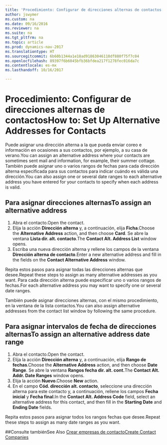 ```yaml
---
title: 'Procedimiento: Configurar de direcciones alternas de contactos'
author: jswymer
ms.custom: na
ms.date: 09/16/2016
ms.reviewer: na
ms.suite: na
ms.tgt_pltfrm: na
ms.topic: article
ms.prod: dynamics-nav-2017
ms.translationtype: HT
ms.sourcegitcommit: 6b60b1344a1e18ad91863046110df880f75f7c04
ms.openlocfilehash: 89397f6b6045bfb36bfdea217f1278fec016da7c
ms.contentlocale: es-mx
ms.lasthandoff: 10/16/2017

---
```

# <a name="how-to-set-up-alternative-addresses-for-contacts"></a><span data-ttu-id="f535c-102">Procedimiento: Configurar de direcciones alternas de contactos</span><span class="sxs-lookup"><span data-stu-id="f535c-102">How to: Set Up Alternative Addresses for Contacts</span></span>
<span data-ttu-id="f535c-103">Puede asignar una dirección alterna a la que pueda enviar coreo e información en ocasiones a sus contactos, por ejemplo, a su casa de verano.</span><span class="sxs-lookup"><span data-stu-id="f535c-103">You can assign an alternative address where your contacts are sometimes sent mail and information, for example, their summer cottage.</span></span> <span data-ttu-id="f535c-104">También puede asignar uno o varios rangos de fechas para cada dirección alterna especificada para sus contactos para indicar cuándo es válida una dirección.</span><span class="sxs-lookup"><span data-stu-id="f535c-104">You can also assign one or several date ranges to each alternative address you have entered for your contacts to specify when each address is valid.</span></span>

## <a name="to-assign-an-alternative-address"></a><span data-ttu-id="f535c-105">Para asignar direcciones alternas</span><span class="sxs-lookup"><span data-stu-id="f535c-105">To assign an alternative address</span></span>
1. <span data-ttu-id="f535c-106">Abra el contacto.</span><span class="sxs-lookup"><span data-stu-id="f535c-106">Open the contact.</span></span>
2. <span data-ttu-id="f535c-107">Elija la acción **Dirección alterna** y, a continuación, elija **Ficha**.</span><span class="sxs-lookup"><span data-stu-id="f535c-107">Choose the **Alternative Address** action, and then choose **Card**.</span></span> <span data-ttu-id="f535c-108">Se abre la ventana **Lista dir. alt. contacto**.</span><span class="sxs-lookup"><span data-stu-id="f535c-108">The **Contact Alt. Address List** window opens.</span></span>
3. <span data-ttu-id="f535c-109">Escriba una nueva dirección alterna y rellene los campos de la ventana **Dirección alterna de contacto**.</span><span class="sxs-lookup"><span data-stu-id="f535c-109">Enter a new alternative address and fill in the fields on the **Contact Alternative Address** window.</span></span>

<span data-ttu-id="f535c-110">Repita estos pasos para asignar todas las direcciones alternas que desee.</span><span class="sxs-lookup"><span data-stu-id="f535c-110">Repeat these steps to assign as many alternative addresses as you want.</span></span> <span data-ttu-id="f535c-111">Para cada dirección alterna puede especificar uno o varios rangos de fechas.</span><span class="sxs-lookup"><span data-stu-id="f535c-111">For each alternative address you may want to specify one or several date ranges.</span></span>

<span data-ttu-id="f535c-112">También puede asignar direcciones alternas, con el mismo procedimiento, en la ventana de la lista contactos.</span><span class="sxs-lookup"><span data-stu-id="f535c-112">You can also assign alternative addresses from the contact list window by following the same procedure.</span></span>

## <a name="to-assign-an-alternative-address-date-range"></a><span data-ttu-id="f535c-113">Para asignar intervalos de fecha de direcciones alternas</span><span class="sxs-lookup"><span data-stu-id="f535c-113">To assign an alternative address date range</span></span>
1. <span data-ttu-id="f535c-114">Abra el contacto.</span><span class="sxs-lookup"><span data-stu-id="f535c-114">Open the contact.</span></span>
2. <span data-ttu-id="f535c-115">Elija la acción **Dirección alterna** y, a continuación, elija **Rango de fechas**.</span><span class="sxs-lookup"><span data-stu-id="f535c-115">Choose the **Alternative Address** action, and then choose **Date Range**.</span></span> <span data-ttu-id="f535c-116">Se abre la ventana **Rangos fecha dir. alt. cont.**</span><span class="sxs-lookup"><span data-stu-id="f535c-116">The **Contact Alt. Addr. Date Ranges** window opens.</span></span>
3. <span data-ttu-id="f535c-117">Elija la acción **Nuevo**.</span><span class="sxs-lookup"><span data-stu-id="f535c-117">Choose **New** action.</span></span>
4. <span data-ttu-id="f535c-118">En el campo **Cód. dirección alt. contacto**, seleccione una dirección alterna para este contacto y, a continuación, rellene los campos **Fecha inicial** y **Fecha final**.</span><span class="sxs-lookup"><span data-stu-id="f535c-118">In the **Contact Alt. Address Code** field, select an alternative address for this contact, and then fill in the **Starting Date** and **Ending Date** fields.</span></span>

<span data-ttu-id="f535c-119">Repita estos pasos para asignar todos los rangos fechas que desee.</span><span class="sxs-lookup"><span data-stu-id="f535c-119">Repeat these steps to assign as many date ranges as you want.</span></span>

##<a name="see-also"></a><span data-ttu-id="f535c-120">Consulte también</span><span class="sxs-lookup"><span data-stu-id="f535c-120">See Also</span></span>
[<span data-ttu-id="f535c-121">Crear empresas de contacto</span><span class="sxs-lookup"><span data-stu-id="f535c-121">Create Contact Companies</span></span>](marketing-create-contact-companies.md)

